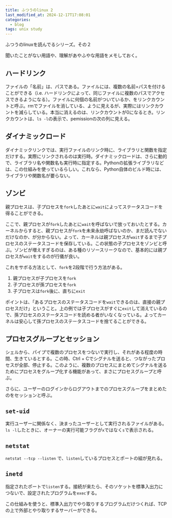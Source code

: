 ```yaml
---
title: ふつうのlinux 2
last_modified_at: 2024-12-17T17:08:01
categories:
  - blog
tags: unix study
---
```


ふつうのlinuxを読んでるシリーズ。その２

聞いたことがない用語や、理解があやふやな用語をメモしておく。

## ハードリンク

ファイルの「名前」は、パスである。ファイルには、複数の名前=パスを付けることができる（i.e. ハードリンクによって、同じファイルに複数のパスでアクセスできるようになる）。ファイルに何個の名前がついているか、をリンクカウントと呼ぶ。rmでファイルを消している、ように見えるが、実際にはリンクカウントを減らしている。本当に消えるのは、リンクカウントが0になるとき。リンクカウントは、`ls -l`の表示で、pemissionの次の列に見える。

## ダイナミックロード

ダイナミックリンクでは、実行ファイルのリンク時に、ライブラリと関数を指定だけする。実際にリンクされるのは実行時。ダイナミックロードは、さらに動的で、ライブラリ名や関数名も実行時に指定する。Pythonの拡張ライブラリなどは、この仕組みを使っているらしい。これなら、Python自体のビルド時には、ライブラリや関数名が要らない。

## ゾンビ

親プロセスは、子プロセスを`fork`したあとに`wait`によってステータスコードを得ることができる。

ここで、親プロセスが`fork`したあとに`wait`を呼ばないで放っておいたとする。カーネルからすると、親プロセスが`fork`を未来永劫呼ばないのか、まだ読んでないだけなのか、が分からない。よって、カーネルは親プロセスが`wait`するまで子プロセスのステータスコードを保存している。この状態の子プロセスをゾンビと呼ぶ。ゾンビが増えすぎるのは、ある種のリソースリークなので、基本的には親プロセスが`wait`をするのが行儀が良い。

これをサボる方法として、`fork`を2段階で行う方法がある。

1. 親プロセスが子プロセスを`fork`
2. 子プロセスが孫プロセスを`fork`
3. 子プロセスは`fork`後に、直ちに`exit`

ポイントは、「あるプロセスのステータスコードを`wait`できるのは、直接の親プロセスだけ」ということ。上の例では子プロセスがすぐに`exit`して消えているので、孫プロセスのステータスコードを読める者がいなくなっている。よってカーネルは安心して孫プロセスのステータスコードを捨てることができる。

## プロセスグループとセッション

シェルから、パイプで複数のプロセスをつないで実行し、それがある程度の時間、生きているとする。この時、Ctrl + Cでシグナルを送ると、つながったプロセスが全部、停止する。このように、複数のプロセスにまとめてシグナルを送るためにプロセスをグループ化する機能があって、まさにプロセスグループと呼ぶ。

さらに、ユーザーのログインからログアウトまでのプロセスグループをまとめたのをセッションと呼ぶ。

## `set-uid`

実行ユーザーに関係なく、決まったユーザーとして実行されるファイルがある。`ls -l`したときに、オーナーの実行可能フラグが`x`ではなく`s`で表示される。

## `netstat`

`netstat --tcp --listen` で、`listen`しているプロセスとポートの組が見れる。

## `inetd`

指定されたポートで`listen`する。接続が来たら、そのソケットを標準入出力につないで、設定されたプログラムを`exec`する。

この仕組みを使うと、標準入出力でやり取りするプログラムだけつくれば、TCPの上で外部とやり取りするサーバーができる。
